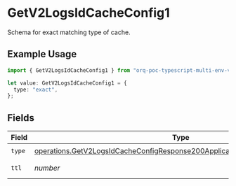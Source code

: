# GetV2LogsIdCacheConfig1

Schema for exact matching type of cache.

## Example Usage

```typescript
import { GetV2LogsIdCacheConfig1 } from "orq-poc-typescript-multi-env-version/models/operations";

let value: GetV2LogsIdCacheConfig1 = {
  type: "exact",
};
```

## Fields

| Field                                                                                                                                                                      | Type                                                                                                                                                                       | Required                                                                                                                                                                   | Description                                                                                                                                                                |
| -------------------------------------------------------------------------------------------------------------------------------------------------------------------------- | -------------------------------------------------------------------------------------------------------------------------------------------------------------------------- | -------------------------------------------------------------------------------------------------------------------------------------------------------------------------- | -------------------------------------------------------------------------------------------------------------------------------------------------------------------------- |
| `type`                                                                                                                                                                     | [operations.GetV2LogsIdCacheConfigResponse200ApplicationJSONResponseBodyType](../../models/operations/getv2logsidcacheconfigresponse200applicationjsonresponsebodytype.md) | :heavy_check_mark:                                                                                                                                                         | N/A                                                                                                                                                                        |
| `ttl`                                                                                                                                                                      | *number*                                                                                                                                                                   | :heavy_minus_sign:                                                                                                                                                         | Time To Live                                                                                                                                                               |